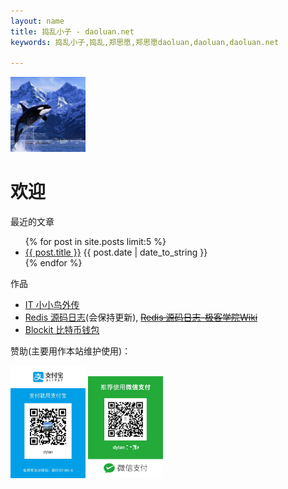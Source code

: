 ```yaml
---
layout: name
title: 捣乱小子 - daoluan.net
keywords: 捣乱小子,捣乱,郑思愿,郑思愿daoluan,daoluan,daoluan.net

---
```

<img class='inset right' src='/images/daoluan.png' title='daoluan' width='120px' />

# 欢迎

最近的文章
<p>
<ul class="compact recent">
{% for post in site.posts limit:5 %}
<li>
<a href="{{ post.url }}" title="{{ post.title }}">{{ post.title }}</a>
<span>{{ post.date | date_to_string }}</span>
</li>
{% endfor %}
</ul>
</p>

作品

* [IT 小小鸟外传](http://bibodeng.com/bibodeng/IT_birds/book.html)
* [Redis 源码日志](http://daoluan.net/redis-source-notes/)(会保持更新), [~~Redis 源码日志-极客学院Wiki~~](http://wiki.jikexueyuan.com/project/redis/)
* [Blockit 比特币钱包](https://play.google.com/store/apps/details?id=com.blockit.blockit_wallet)

赞助(主要用作本站维护使用)：

<img src='/images/payment_code_zhifubao.jpeg' title='支付宝支付' width='120px' />
<img src='/images/payment_code_wechat.jpeg' title='微信支付' width='120px' />